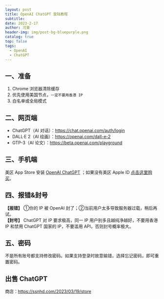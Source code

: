 ```yaml
---
layout: post
title: OpenAI ChatGPT 登陆教程
subtitle: 
date: 2023-2-17
author: 河東
header-img: img/post-bg-bluepurple.png
catalog: true
top: false
tags:
  - OpenAI
  - ChatGPT
---
```


## 一、准备

1. Chrome 浏览器清除缓存
2. 优先使用美国节点，`一定不要用香港 IP`
3. 白名单或全局模式

## 二、网页端

- ChatGPT（AI 对话）：<https://chat.openai.com/auth/login>
- DALL·E 2（AI 绘画）：<https://openai.com/dall-e-2>
- GTP-3（AI 论文）：<https://beta.openai.com/playground>

## 三、手机端
美区 App Store 安装 [OpenAI ChatGPT](https://apps.apple.com/us/app/openai-chatgpt/id6448311069?l=zh) ；如果没有美区 Apple ID [点击这里购买](https://ssnhd.com/2023/03/19/store)。

## 四、报错&封号

**【报错】** ①你的 IP 被 OpenAI 封了；②当前用户太多导致服务器过载，稍后再试。\
**【封号】** ChatGPT 对 IP 要求极高，同一 IP 用户别多且越纯净越好，不要用香港 IP 和禁用 ChatGPT 国家的 IP，不要滥用 API，否则封号概率极大。

## 五、密码

不是所有账号都支持修改密码。如果支持登录时故意输错，选择忘记密码，即可重置密码。

## 出售 ChatGPT

商店：<https://ssnhd.com/2023/03/19/store>